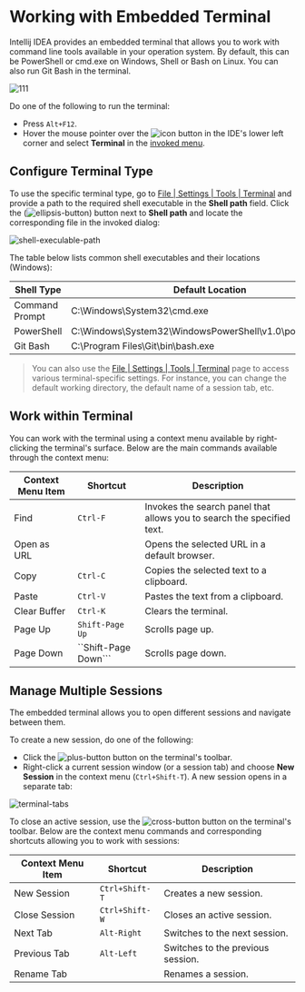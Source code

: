 # Working with Embedded Terminal

Intellij IDEA provides an embedded terminal that allows you to work with command line tools available in your operation system. By default, this can be PowerShell or cmd.exe on Windows, Shell or Bash on Linux. You can also run Git Bash in the terminal.

![111](https://user-images.githubusercontent.com/35970470/35732900-52fca588-082c-11e8-965d-48b4369c0486.png)

Do one of the following to run the terminal:
* Press ```Alt+F12```.
* Hover the mouse pointer over the ![icon](https://user-images.githubusercontent.com/35970470/35734067-dbfa1f2e-0830-11e8-87bf-f48be1027792.png) button in the IDE's lower left corner and select **Terminal** in the [invoked menu](https://www.jetbrains.com/help/idea/working-with-tool-windows.html#tool_window_quick_access).


## Configure Terminal Type
To use the specific terminal type, go to [File | Settings | Tools | Terminal](https://www.jetbrains.com/help/idea/terminal.html) and provide a path to the required shell executable in the **Shell path** field. Click the (![ellipsis-button](https://user-images.githubusercontent.com/35970470/35767054-6b6532d8-08f5-11e8-97e3-b8e0da50c6a5.png)) button next to **Shell path** and locate the corresponding file in the invoked dialog:

![shell-execulable-path](https://user-images.githubusercontent.com/35970470/35766911-0aaec43e-08f2-11e8-87ca-39db9ca44ea3.png)

The table below lists common shell executables and their locations (Windows):

Shell Type | Default Location
------------ | -------------
Command Prompt | C:\Windows\System32\cmd.exe
PowerShell | C:\Windows\System32\WindowsPowerShell\v1.0\powershell.exe
Git Bash | C:\Program Files\Git\bin\bash.exe

> You can also use the [File | Settings | Tools | Terminal](https://www.jetbrains.com/help/idea/terminal.html) page to access various terminal-specific settings. For instance, you can change the default working directory, the default name of a session tab, etc.


## Work within Terminal

You can work with the terminal using a context menu available by right-clicking the terminal's surface. Below are the main commands available through the context menu:

Context Menu Item | Shortcut | Description
------------ | ------------- | -------------
Find | ```Ctrl-F``` | Invokes the search panel that allows you to search the specified text.
Open as URL |  | Opens the selected URL in a default browser.
Copy | ```Ctrl-C``` | Copies the selected text to a clipboard.
Paste | ```Ctrl-V``` | Pastes the text from a clipboard.
Clear Buffer | ```Ctrl-K``` | Clears the terminal.
Page Up | ```Shift-Page Up``` | Scrolls page up.
Page Down | ``Shift-Page Down``` | Scrolls page down.



## Manage Multiple Sessions
The embedded terminal allows you to open different sessions and navigate between them.

To create a new session, do one of the following:
* Click the ![plus-button](https://user-images.githubusercontent.com/35970470/35767442-63e34c54-08fd-11e8-8f7c-99af774d947c.png) button on the terminal's toolbar.
* Right-click a current session window (or a session tab) and choose **New Session** in the context menu (```Ctrl+Shift-T```).
A new session opens in a separate tab:

![terminal-tabs](https://user-images.githubusercontent.com/35970470/35767570-959bf32a-08ff-11e8-998a-8026f92b2b2e.png)

To close an active session, use the ![cross-button](https://user-images.githubusercontent.com/35970470/35767540-e515b752-08fe-11e8-9347-8ced8e78e229.png) button on the terminal's toolbar.
Below are the context menu commands and corresponding shortcuts allowing you to work with sessions:

Context Menu Item | Shortcut | Description
------------ | ------------- | -------------
New Session | ```Ctrl+Shift-T``` | Creates a new session.
Close Session | ```Ctrl+Shift-W``` | Closes an active session.
Next Tab | ```Alt-Right``` | Switches to the next session.
Previous Tab | ```Alt-Left``` | Switches to the previous session.
Rename Tab |  | Renames a session.
